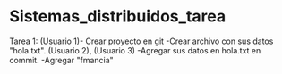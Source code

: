 # Sistemas_distribuidos_tarea
Tarea 1:  (Usuario 1)- Crear proyecto en git -Crear archivo con sus datos "hola.txt". (Usuario 2), (Usuario 3) -Agregar sus datos en hola.txt en commit. -Agregar "fmancia"
